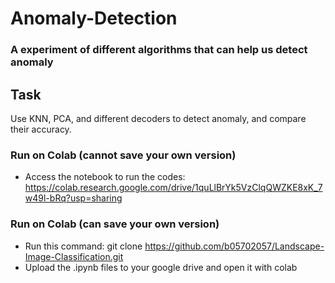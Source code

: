 # Anomaly-Detection

### A experiment of different algorithms that can help us detect anomaly

## Task
Use KNN, PCA, and different decoders to detect anomaly, and compare their accuracy.

### Run on Colab (cannot save your own version)
* Access the notebook to run the codes: https://colab.research.google.com/drive/1quLlBrYk5VzClqQWZKE8xK_7w49l-bRq?usp=sharing

### Run on Colab (can save your own version)
* Run this command: git clone <https://github.com/b05702057/Landscape-Image-Classification.git>
* Upload the .ipynb files to your google drive and open it with colab
